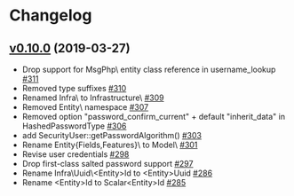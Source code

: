 # Changelog

## [v0.10.0](https://github.com/msgphp/eav-bundle/tree/v0.10.0) (2019-03-27)

- Drop support for MsgPhp\ entity class reference in username\_lookup [\#311](https://github.com/msgphp/msgphp/pull/311)
- Removed type suffixes [\#310](https://github.com/msgphp/msgphp/pull/310)
- Renamed Infra\ to Infrastructure\ [\#309](https://github.com/msgphp/msgphp/pull/309)
- Removed Entity\ namespace [\#307](https://github.com/msgphp/msgphp/pull/307)
- Removed option "password\_confirm\_current" + default "inherit\_data" in HashedPasswordType [\#306](https://github.com/msgphp/msgphp/pull/306)
- add SecurityUser::getPasswordAlgorithm\(\) [\#303](https://github.com/msgphp/msgphp/pull/303)
- Rename Entity\{Fields,Features}\ to Model\ [\#301](https://github.com/msgphp/msgphp/pull/301)
- Revise user credentials [\#298](https://github.com/msgphp/msgphp/pull/298)
- Drop first-class salted password support [\#297](https://github.com/msgphp/msgphp/pull/297)
- Rename Infra\Uuid\\<Entity\>Id to \<Entity\>Uuid [\#286](https://github.com/msgphp/msgphp/pull/286)
- Rename \<Entity\>Id to Scalar\<Entity\>Id [\#285](https://github.com/msgphp/msgphp/pull/285)

